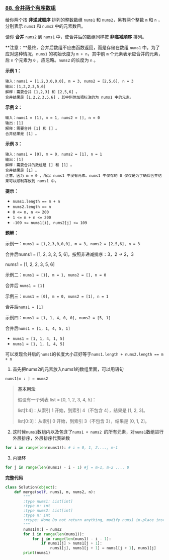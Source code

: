 ### [88. 合并两个有序数组](https://leetcode.cn/problems/merge-sorted-array/)

给你两个按 **非递减顺序** 排列的整数数组 `nums1` 和 `nums2`，另有两个整数 `m` 和 `n` ，分别表示 `nums1` 和 `nums2` 中的元素数目。

请你 **合并** `nums2` 到 `nums1` 中，使合并后的数组同样按 **非递减顺序** 排列。

**注意：**最终，合并后数组不应由函数返回，而是存储在数组 `nums1` 中。为了应对这种情况，`nums1` 的初始长度为 `m + n`，其中前 `m` 个元素表示应合并的元素，后 `n` 个元素为 `0` ，应忽略。`nums2` 的长度为 `n` 。

 

**示例 1：**

```
输入：nums1 = [1,2,3,0,0,0], m = 3, nums2 = [2,5,6], n = 3
输出：[1,2,2,3,5,6]
解释：需要合并 [1,2,3] 和 [2,5,6] 。
合并结果是 [1,2,2,3,5,6] ，其中斜体加粗标注的为 nums1 中的元素。
```

**示例 2：**

```
输入：nums1 = [1], m = 1, nums2 = [], n = 0
输出：[1]
解释：需要合并 [1] 和 [] 。
合并结果是 [1] 。
```

**示例 3：**

```
输入：nums1 = [0], m = 0, nums2 = [1], n = 1
输出：[1]
解释：需要合并的数组是 [] 和 [1] 。
合并结果是 [1] 。
注意，因为 m = 0 ，所以 nums1 中没有元素。nums1 中仅存的 0 仅仅是为了确保合并结果可以顺利存放到 nums1 中。
```

 

**提示：**

- `nums1.length == m + n`
- `nums2.length == n`
- `0 <= m, n <= 200`
- `1 <= m + n <= 200`
- `-109 <= nums1[i], nums2[j] <= 109`



**题解：**

示例一：`nums1 = [1,2,3,0,0,0], m = 3, nums2 = [2,5,6], n = 3`

合并后nums1 = [1, 2, 3, 2, 5, 6]，按照非递减排序：3，2 -> 2，3

nums1 = [1, 2, 2, 3, 5, 6]

示例二：`nums1 = [1], m = 1, nums2 = [], n = 0`

合并后 `nums1 = [1]`

示例三：`nums1 = [0], m = 0, nums2 = [1], n = 1`

合并后`nums1 = [1]`

示例四：`nums1 = [1, 1, 4, 0, 0], nums2 = [5, 1]`

合并后`nums1 = [1, 1, 4, 5, 1]`

- `nums1 = [1, 1, 4, 1, 5]`
- `nums1 = [1, 1, 1, 4, 5]`

可以发现合并后的`nums1`的长度大小正好等于`nums1.length + nums2.length == m + n`

1. 首先把nums2的元素放入nums1的数组里面，可以用语句

```python
nums1[m : ] = nums2
```

>**基本用法**
>
>假设有一个列表 list = [0, 1, 2, 3, 4, 5]：
>
>list[1:4]：从索引 1 开始，到索引 4（不包含 4），结果是 [1, 2, 3]。
>
>list[0:3]：从索引 0 开始，到索引 3（不包含 3），结果是 [0, 1, 2]。

2. 这时候`nums1`数组内以及包含了`nums1 + nums2 `的所有元素，对`nums1`数组进行外层排序，外层排序代表轮数

```python
for i in range(len(nums1)): # i = 0, 1, 2...., m-1
```

3. 内循环

```python
for j in range(len(nums1) - i - 1) #j = m-1, m-2 .... 0
```

**完整代码**

```python
class Solution(object):
    def merge(self, nums1, m, nums2, n):
        """
        :type nums1: List[int]
        :type m: int
        :type nums2: List[int]
        :type n: int
        :rtype: None Do not return anything, modify nums1 in-place instead.
        """
        nums1[m:] = nums2
        for i in range(len(nums1)):
            for j in range(len(nums1) - i - 1):
                if nums1[j] > nums1[j + 1]:
                    nums1[j], nums1[j + 1] = nums1[j + 1], nums1[j]
        print(nums1)
```

